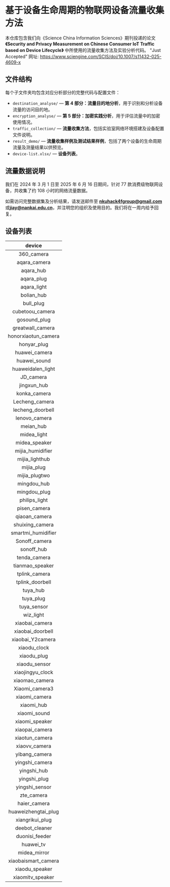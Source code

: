 # 基于设备生命周期的物联网设备流量收集方法

本仓库包含我们向《Science China Information Sciences》期刊投递的论文 **《Security and Privacy Measurement on Chinese Consumer IoT Traffic based on Device Lifecycle》** 中所使用的流量收集方法及实验分析代码。
"Just Accepted" 网址: https://www.sciengine.com/SCIS/doi/10.1007/s11432-025-4609-x


## 文件结构

每个子文件夹均包含对应分析部分的完整代码与配置文件：

- `destination_analyse/` — **第 4 部分：流量目的地分析**，用于识别和分析设备流量的访问目的地。
- `encryption_analyse/` — **第 5 部分：加密实践分析**，用于评估流量中的加密使用情况。
- `traffic_collection/` — **流量收集方法**，包括实验室网络环境搭建及设备配置文件说明。
- `result_demo/` — **流量收集样例及测试结果样例**，包括了两个设备的生命周期流量及测量结果以供预览。
- `device-list.xlsx/` — **设备列表**。

## 流量数据说明

我们在 2024 年 3 月 1 日至 2025 年 6 月 16 日期间，针对 77 款消费级物联网设备，共收集了约 108 小时的网络流量数据。

如需访问完整数据集及分析结果，请发送邮件至 **nkuhack4fgroup@gmail.com**或**jiay@nankai.edu.cn**，并注明您的组织及使用目的。我们将在一周内给予回复。

## 设备列表

|       device        |
| :-----------------: |
|     360_camera      |
|    aqara_camera     |
|      aqara_hub      |
|     aqara_plug      |
|     aqara_light     |
|     bolian_hub      |
|      bull_plug      |
|   cubetoou_camera   |
|    gosound_plug     |
|  greatwall_camera   |
| honorxiaotun_camera |
|     honyar_plug     |
|    huawei_camera    |
|    huawei_sound     |
|  huaweidalen_light  |
|      JD_camera      |
|     jingxun_hub     |
|    konka_camera     |
|   Lecheng_camera    |
|  lecheng_doorbell   |
|    lenovo_camera    |
|      meian_hub      |
|     midea_light     |
|    midea_speaker    |
|  mijia_humidifier   |
|   mijia_lighthub    |
|     mijia_plug      |
|    mijia_plugtwo    |
|     mingdou_hub     |
|    mingdou_plug     |
|    philips_light    |
|    pisen_camera     |
|    qiaoan_camera    |
|   shuixing_camera   |
| smartmi_humidifier  |
|    Sonoff_camera    |
|     sonoff_hub      |
|    tenda_camera     |
|   tianmao_speaker   |
|    tplink_camera    |
|   tplink_doorbell   |
|      tuya_hub       |
|      tuya_plug      |
|     tuya_sensor     |
|      wiz_light      |
|   xiaobai_camera    |
|  xiaobai_doorbell   |
|  xiaobai_Y2camera   |
|    xiaodu_clock     |
|     xiaodu_plug     |
|    xiaodu_sensor    |
|  xiaojingyu_clock   |
|   xiaomao_camera    |
|   Xiaomi_camera3    |
|    xiaomi_camera    |
|     xiaomi_hub      |
|    xiaomi_sound     |
|   xiaomi_speaker    |
|   xiaopai_camera    |
|   xiaotun_camera    |
|    xiaovv_camera    |
|    yibang_camera    |
|   yingshi_camera    |
|     yingshi_hub     |
|    yingshi_plug     |
|   yingshi_sensor    |
|     zte_camera      |
|    haier_camera     |
| huaweizhengtai_plug |
|   xiangrikui_plug   |
|   deebot_cleaner    |
|   duonisi_feeder    |
|      huawei_tv      |
|    midea_mirror     |
| xiaobaismart_camera |
|   xiaodu_speaker    |
|  xiaomitv_speaker   |


